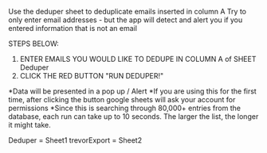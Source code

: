 Use the deduper sheet to deduplicate emails inserted in column A
Try to only enter email addresses - but the app will detect and alert you if you entered information that is not an email

STEPS BELOW:
1. ENTER EMAILS YOU WOULD LIKE TO DEDUPE IN COLUMN A of SHEET Deduper
2. CLICK THE RED BUTTON "RUN DEDUPER!"


*Data will be presented in a pop up / Alert
*If you are using this for the first time, after clicking the button google sheets will ask your account for permissions
*Since this is searching through 80,000+ entries from the database, each run can take up to 10 seconds. The larger the list, the longer it might take.


Deduper = Sheet1
trevorExport = Sheet2
